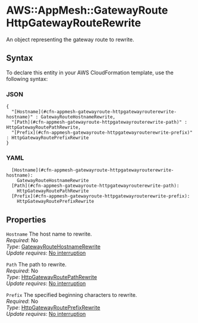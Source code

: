 # AWS::AppMesh::GatewayRoute HttpGatewayRouteRewrite<a name="aws-properties-appmesh-gatewayroute-httpgatewayrouterewrite"></a>

An object representing the gateway route to rewrite\.

## Syntax<a name="aws-properties-appmesh-gatewayroute-httpgatewayrouterewrite-syntax"></a>

To declare this entity in your AWS CloudFormation template, use the following syntax:

### JSON<a name="aws-properties-appmesh-gatewayroute-httpgatewayrouterewrite-syntax.json"></a>

```
{
  "[Hostname](#cfn-appmesh-gatewayroute-httpgatewayrouterewrite-hostname)" : GatewayRouteHostnameRewrite,
  "[Path](#cfn-appmesh-gatewayroute-httpgatewayrouterewrite-path)" : HttpGatewayRoutePathRewrite,
  "[Prefix](#cfn-appmesh-gatewayroute-httpgatewayrouterewrite-prefix)" : HttpGatewayRoutePrefixRewrite
}
```

### YAML<a name="aws-properties-appmesh-gatewayroute-httpgatewayrouterewrite-syntax.yaml"></a>

```
  [Hostname](#cfn-appmesh-gatewayroute-httpgatewayrouterewrite-hostname): 
    GatewayRouteHostnameRewrite
  [Path](#cfn-appmesh-gatewayroute-httpgatewayrouterewrite-path): 
    HttpGatewayRoutePathRewrite
  [Prefix](#cfn-appmesh-gatewayroute-httpgatewayrouterewrite-prefix): 
    HttpGatewayRoutePrefixRewrite
```

## Properties<a name="aws-properties-appmesh-gatewayroute-httpgatewayrouterewrite-properties"></a>

`Hostname`  <a name="cfn-appmesh-gatewayroute-httpgatewayrouterewrite-hostname"></a>
The host name to rewrite\.  
*Required*: No  
*Type*: [GatewayRouteHostnameRewrite](aws-properties-appmesh-gatewayroute-gatewayroutehostnamerewrite.md)  
*Update requires*: [No interruption](https://docs.aws.amazon.com/AWSCloudFormation/latest/UserGuide/using-cfn-updating-stacks-update-behaviors.html#update-no-interrupt)

`Path`  <a name="cfn-appmesh-gatewayroute-httpgatewayrouterewrite-path"></a>
The path to rewrite\.  
*Required*: No  
*Type*: [HttpGatewayRoutePathRewrite](aws-properties-appmesh-gatewayroute-httpgatewayroutepathrewrite.md)  
*Update requires*: [No interruption](https://docs.aws.amazon.com/AWSCloudFormation/latest/UserGuide/using-cfn-updating-stacks-update-behaviors.html#update-no-interrupt)

`Prefix`  <a name="cfn-appmesh-gatewayroute-httpgatewayrouterewrite-prefix"></a>
The specified beginning characters to rewrite\.  
*Required*: No  
*Type*: [HttpGatewayRoutePrefixRewrite](aws-properties-appmesh-gatewayroute-httpgatewayrouteprefixrewrite.md)  
*Update requires*: [No interruption](https://docs.aws.amazon.com/AWSCloudFormation/latest/UserGuide/using-cfn-updating-stacks-update-behaviors.html#update-no-interrupt)